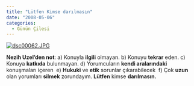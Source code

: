 ```yaml
---
title: "Lütfen Kimse darılmasın"
date: "2008-05-06"
categories: 
  - Günün Çilesi
---
```


[![dsc00062.JPG](/uploads/2008/05/dsc00062-1.JPG)](/uploads/2008/05/dsc00062-1.jpg "dsc00062.JPG")

**Nezih Uzel’den not**: a) Konuyla **ilgili** olmayan. b) Konuyu **tekrar** eden. c) Konuya **katkıda** bulunmayan. d) Yorumcuların **kendi aralarındaki** konuşmaları içeren  e) **Hukuki** ve **etik** sorunlar çıkarabilecek  f) Çok **uzun** olan yorumları **silmek** zorundayım. **Lütfen** kimse **darılmasın.**
